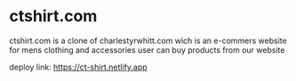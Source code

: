 # ctshirt.com
ctshirt.com is a clone of charlestyrwhitt.com wich is an e-commers website for mens clothing and accessories user can buy products from our website


deploy link: https://ct-shirt.netlify.app
